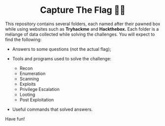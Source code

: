 <h1 align="center"> Capture The Flag 🏴‍☠️ </h1>

<p>This repository contains several folders, each named after their pawned box while using websites such as <strong>Tryhackme</strong> and <strong>Hackthebox.</strong> 
  Each folder is a mélange of data collected while solving the challenges.
You will expect to find the following:</p>

* Answers to some questions (not the actual flag);

* Tools and programs used to solve the challenge: 
    * Recon
    * Enumeration
    * Scanning
    * Exploits
    * Privilege Escalation
    * Looting
    * Post Exploitation

* Useful commands that solved answers.

Have fun!
